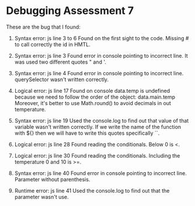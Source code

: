 # Debugging Assessment 7

These are the bug that I found:

1. Syntax error: js line 3 to 6
   Found on the first sight to the code. Missing # to call correctly the id in HMTL.

2. Syntax error: js line 3
   Found error in console pointing to incorrect line. It was used two different quotes " and '.

3. Syntax error: js line 4
   Found error in console pointing to incorrect line. querySelector wasn't written correctly.

4. Logical error: js line 17
   Found on console data.temp is undefined because we need to follow the order of the object: data.main.temp
   Moreover, it's better to use Math.round() to avoid decimals in out temperature.

5. Syntax error: js line 19
   Used the console.log to find out that value of that variable wasn't written correctly.
   If we write the name of the function with ${} then we will have to write this quotes specifically ``.

6. Logical error: js line 28
   Found reading the conditionals. Below 0 is <.

7. Logical error: js line 30
   Found reading the conditionals. Including the temperature 0 and 10 is >=.

8. Syntax error: js line 40
   Found error in console pointing to incorrect line. Parameter without parenthesis.

9. Runtime error: js line 41
   Used the console.log to find out that the parameter wasn't use.
